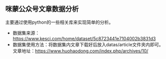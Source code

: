 ## 咪蒙公众号文章数据分析
主要通过使用python的一些相关库来实现简单的分析。  
- 数据集来源：https://www.kesci.com/home/dataset/5c8723441e7104002b3831d3
- 数据集使用方法：将数据集内文章下载好后放入datas/article文件夹内即可。
文章地址：https://www.huohaodong.com/index.php/archives/10/
